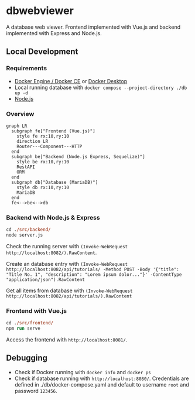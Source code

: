 # dbwebviewer

A database web viewer. Frontend implemented with Vue.js and backend implemented with Express and Node.js.

## Local Development

### Requirements

- [Docker Engine / Docker CE](https://docs.docker.com/engine/install/) or [Docker Desktop](https://docs.docker.com/desktop/install/mac-install/)
- Local running database with `docker compose --project-directory ./db up -d`
- [Node.js](https://nodejs.org/en/download)

### Overview

```mermaid
graph LR
  subgraph fe["Frontend (Vue.js)"]
    style fe rx:10,ry:10
    direction LR
    Router---Component---HTTP
  end
  subgraph be["Backend (Node.js Express, Sequelize)"]
    style be rx:10,ry:10
    RestAPI
    ORM
  end
  subgraph db["Database (MariaDB)"]
    style db rx:10,ry:10
    MariaDB
  end
  fe<-->be<-->db
```

### Backend with Node.js & Express

```ps
cd ./src/backend/
node server.js
```

Check the running server with `(Invoke-WebRequest http://localhost:8082/).RawContent`.

Create an database entry with `(Invoke-WebRequest http://localhost:8082/api/tutorials/ -Method POST -Body '{"title": "Title No. 1", "description": "Lorem ipsum dolor..."}' -ContentType "application/json").RawContent`

Get all items from database with `(Invoke-WebRequest http://localhost:8082/api/tutorials/).RawContent`

### Frontend with Vue.js

```ps
cd ./src/frontend/
npm run serve
```

Access the frontend with `http://localhost:8081/`.

## Debugging

- Check if Docker running with `docker info` and `docker ps`
- Check if database running with `http://localhost:8080/`. Credentials are defined in ./db/docker-compose.yaml and default to username `root` and password `123456`.
